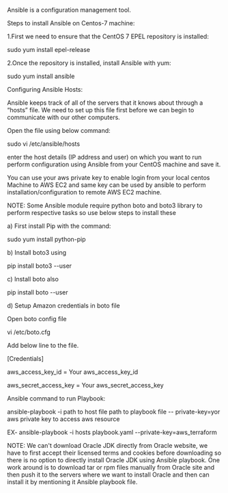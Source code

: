 Ansible is a configuration management tool.

Steps to install Ansible on Centos-7 machine:

1.First we need to ensure that the CentOS 7 EPEL repository is installed:

sudo yum install epel-release

2.Once the repository is installed, install Ansible with yum:

sudo yum install ansible

Configuring Ansible Hosts:

Ansible keeps track of all of the servers that it knows about through a “hosts” file. We need to set up this file first before we can begin to communicate with our other computers.

Open the file using below command:

sudo vi /etc/ansible/hosts

enter the host details (IP address and user) on which you want to run perform configuration using Ansible from your CentOS machine and save it.

You can use your aws private key to enable login from your local centos Machine to AWS EC2 and same key can be used by ansible to perform installation/configuration to remote AWS EC2 machine.

NOTE: Some Ansible module require python boto and boto3 library to perform respective tasks so use below steps to install these

a) First install Pip with the command:
   
   sudo yum install python-pip

b) Install boto3 using
  
  pip install boto3 --user

c) Install boto also
   
   pip install boto --user

d) Setup Amazon credentials in boto file
   
   Open boto config file
   
   vi /etc/boto.cfg
   
   Add below line to the file.
   
   [Credentials]
   
   aws_access_key_id = Your aws_access_key_id
   
   aws_secret_access_key = Your aws_secret_access_key

   Ansible command to run Playbook:

   ansible-playbook -i path to host file path to playbook file -- private-key=yor aws private key to access aws resource
   
   EX- ansible-playbook -i hosts playbook.yaml --private-key=aws_terraform

NOTE: We can't download Oracle JDK directly from Oracle website, we have to first accept their licensed terms and cookies before downloading so there is no option to directly install Oracle JDK using Ansible playbook. One work around is to download tar or rpm files manually from Oracle site and then push it to the servers where we want to install Oracle and then can install it  by mentioning it Ansible playbook file.

